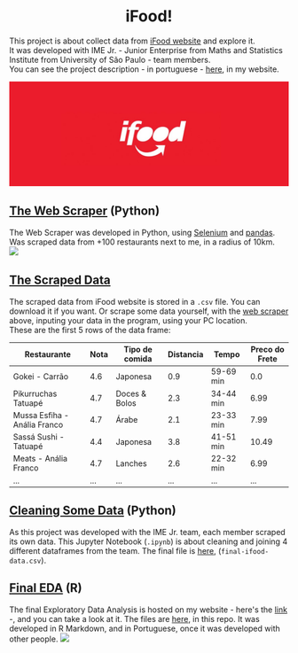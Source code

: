 <h1 align="center">iFood!</h1>

This project is about collect data from [iFood website](https://www.ifood.com.br/lista-restaurantes) and explore it.   
It was developed with IME Jr. - Junior Enterprise from Maths and Statistics Institute from University of São Paulo - team members.  
You can see the project description - in portuguese - [here](https://kenzobh.github.io/projects/ifood.html), in my website.

[![](https://github.com/KenzoBH/Data-Science/blob/main/Images/ifood-image.jpg)](https://kenzobh.github.io/projects/ifood.html)

## [The Web Scraper](https://github.com/KenzoBH/Web-Scraping-and-EDA-iFood/blob/main/web-scraper-ifood.py) (Python)
The Web Scraper was developed in Python, using [Selenium](https://www.selenium.dev/) and [pandas](https://pandas.pydata.org/pandas-docs/stable/index.html).   
Was scraped data from +100 restaurants next to me, in a radius of 10km.    
[![](https://github.com/KenzoBH/kenzobh.github.io/blob/main/images/ifood-website.gif)](https://www.ifood.com.br/lista-restaurantes)

## [The Scraped Data](https://github.com/KenzoBH/Web-Scraping-and-EDA-iFood/blob/main/scraped-data.csv)
The scraped data from iFood website is stored in a `.csv` file. You can download it if you want. Or scrape some data yourself, with the [web scraper](https://github.com/KenzoBH/Web-Scraping-and-EDA-iFood/blob/main/web-scraper-ifood.py) above, inputing your data in the program, using your PC location.   
These are the first 5 rows of the data frame:

| Restaurante | Nota | Tipo de comida | Distancia | Tempo | Preco do Frete |
| ----------- | ---- | -------------- | --------- | ----- | -------------- |
|Gokei - Carrão|4.6|Japonesa|0.9|59-69 min|0.0|
|Pikurruchas Tatuapé|4.7|Doces & Bolos|2.3|34-44 min|6.99|
|Mussa Esfiha - Anália Franco|4.7|Árabe|2.1|23-33 min|7.99|
|Sassá Sushi - Tatuapé|4.4|Japonesa|3.8|41-51 min|10.49|
|Meats - Anália Franco|4.7|Lanches|2.6|22-32 min|6.99|
|...|...|...|...|...|...|

## [Cleaning Some Data](https://github.com/KenzoBH/Web-Scraping-and-EDA-iFood/blob/main/cleaning-data.ipynb) (Python)
As this project was developed with the IME Jr. team, each member scraped its own data. This Jupyter Notebook (`.ipynb`) is about cleaning and joining 4 different dataframes from the team. The final file is [here](https://github.com/KenzoBH/Web-Scraping-and-EDA-iFood/blob/main/final-ifood-data.csv), (`final-ifood-data.csv`).

## [Final EDA](https://kenzobh.github.io/projects/ifood-final-eda) (R)
The final Exploratory Data Analysis is hosted on my website - here's the [link](https://kenzobh.github.io/projects/ifood-final-eda) -, and you can take a look at it. The files are [here](https://github.com/KenzoBH/Web-Scraping-and-EDA-iFood/tree/main/ifood-eda), in this repo. It was developed in R Markdown, and in Portuguese, once it was developed with other people.
[![](https://github.com/KenzoBH/kenzobh.github.io/blob/main/images/ifood-final-eda.gif)](https://kenzobh.github.io/projects/ifood-final-eda)

